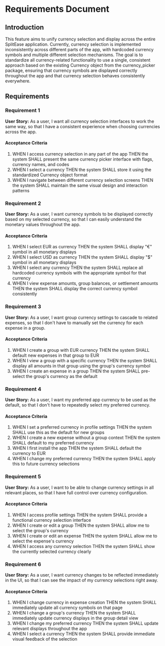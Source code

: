 # Requirements Document

## Introduction

This feature aims to unify currency selection and display across the entire SplitEase application. Currently, currency selection is implemented inconsistently across different parts of the app, with hardcoded currency symbols and multiple different selection mechanisms. The goal is to standardize all currency-related functionality to use a single, consistent approach based on the existing Currency object from the currency_picker package, ensuring that currency symbols are displayed correctly throughout the app and that currency selection behaves consistently everywhere.

## Requirements

### Requirement 1

**User Story:** As a user, I want all currency selection interfaces to work the same way, so that I have a consistent experience when choosing currencies across the app.

#### Acceptance Criteria

1. WHEN I access currency selection in any part of the app THEN the system SHALL present the same currency picker interface with flags, currency names, and codes
2. WHEN I select a currency THEN the system SHALL store it using the standardized Currency object format
3. WHEN I navigate between different currency selection screens THEN the system SHALL maintain the same visual design and interaction patterns

### Requirement 2

**User Story:** As a user, I want currency symbols to be displayed correctly based on my selected currency, so that I can easily understand the monetary values throughout the app.

#### Acceptance Criteria

1. WHEN I select EUR as currency THEN the system SHALL display "€" symbol in all monetary displays
2. WHEN I select USD as currency THEN the system SHALL display "$" symbol in all monetary displays  
3. WHEN I select any currency THEN the system SHALL replace all hardcoded currency symbols with the appropriate symbol for that currency
4. WHEN I view expense amounts, group balances, or settlement amounts THEN the system SHALL display the correct currency symbol consistently

### Requirement 3

**User Story:** As a user, I want group currency settings to cascade to related expenses, so that I don't have to manually set the currency for each expense in a group.

#### Acceptance Criteria

1. WHEN I create a group with EUR currency THEN the system SHALL default new expenses in that group to EUR
2. WHEN I view a group with a specific currency THEN the system SHALL display all amounts in that group using the group's currency symbol
3. WHEN I create an expense in a group THEN the system SHALL pre-select the group's currency as the default

### Requirement 4

**User Story:** As a user, I want my preferred app currency to be used as the default, so that I don't have to repeatedly select my preferred currency.

#### Acceptance Criteria

1. WHEN I set a preferred currency in profile settings THEN the system SHALL use this as the default for new groups
2. WHEN I create a new expense without a group context THEN the system SHALL default to my preferred currency
3. WHEN I first install the app THEN the system SHALL default the currency to EUR
4. WHEN I change my preferred currency THEN the system SHALL apply this to future currency selections

### Requirement 5

**User Story:** As a user, I want to be able to change currency settings in all relevant places, so that I have full control over currency configuration.

#### Acceptance Criteria

1. WHEN I access profile settings THEN the system SHALL provide a functional currency selection interface
2. WHEN I create or edit a group THEN the system SHALL allow me to select the group's currency
3. WHEN I create or edit an expense THEN the system SHALL allow me to select the expense's currency
4. WHEN I access any currency selection THEN the system SHALL show the currently selected currency clearly

### Requirement 6

**User Story:** As a user, I want currency changes to be reflected immediately in the UI, so that I can see the impact of my currency selections right away.

#### Acceptance Criteria

1. WHEN I change currency in expense creation THEN the system SHALL immediately update all currency symbols on that page
2. WHEN I change a group's currency THEN the system SHALL immediately update currency displays in the group detail view
3. WHEN I change my preferred currency THEN the system SHALL update relevant displays throughout the app
4. WHEN I select a currency THEN the system SHALL provide immediate visual feedback of the selection
